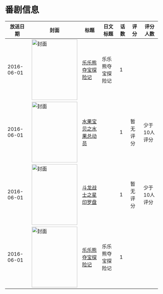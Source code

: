 # 番剧信息

|放送日期|封面|标题|日文标题|话数|评分|评分人数|
|---|---|---|---|---|---|---|
|2016-06-01|<img src="https://lain.bgm.tv/pic/cover/c/9a/aa/499587_dijk2.jpg" alt="封面" style="width:150px;height:200px;object-fit:cover;">|[乐乐熊夺宝探险记](https://bangumi.tv/subject/499587)|乐乐熊夺宝探险记|1|||
|2016-06-01|<img src="https://lain.bgm.tv/pic/cover/c/02/85/178593_6BJt3.jpg" alt="封面" style="width:150px;height:200px;object-fit:cover;">|[水果宝贝之水果总动员](https://bangumi.tv/subject/178593)||1|暂无评分|少于10人评分|
|2016-06-01|<img src="https://lain.bgm.tv/pic/cover/c/ae/fb/208051_uGJxG.jpg" alt="封面" style="width:150px;height:200px;object-fit:cover;">|[斗龙战士之星印罗盘](https://bangumi.tv/subject/208051)||1|暂无评分|少于10人评分|
|2016-06-01|<img src="https://lain.bgm.tv/pic/cover/c/9a/aa/499587_dijk2.jpg" alt="封面" style="width:150px;height:200px;object-fit:cover;">|[乐乐熊夺宝探险记](https://bangumi.tv/subject/499587)|乐乐熊夺宝探险记|1|||
